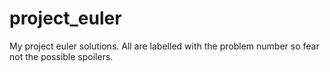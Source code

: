 # project_euler
My project euler solutions. All are labelled with the problem number so fear not the possible spoilers.
